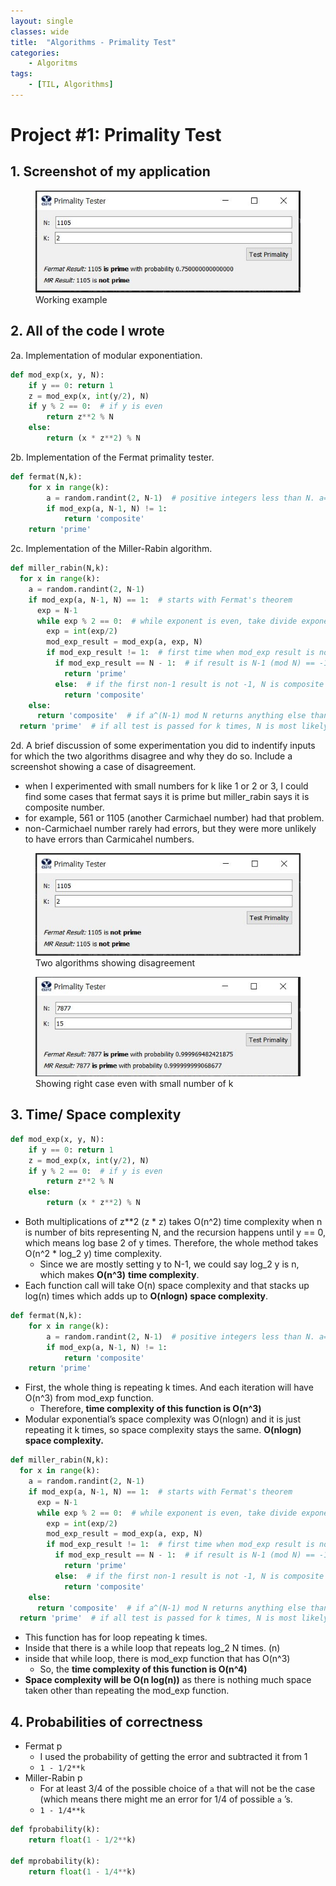 ```yaml
---
layout: single
classes: wide
title:  "Algorithms - Primality Test"
categories: 
    - Algoritms
tags: 
    - [TIL, Algorithms]
---
```


# Project #1: Primality Test

## 1. Screenshot of my application

<figure class="align-center">
    <a href="/assets/images/android/mvc.png"><img src="/assets/images/algorithms/primality_test1.png"></a>
    <figcaption> Working example </figcaption>
</figure>


## 2. All of the code I wrote

2a. Implementation of modular exponentiation.

```python
def mod_exp(x, y, N):
    if y == 0: return 1
    z = mod_exp(x, int(y/2), N)
    if y % 2 == 0:  # if y is even
        return z**2 % N
    else:
        return (x * z**2) % N
```

2b. Implementation of the Fermat primality tester.

```python
def fermat(N,k):
    for x in range(k):
        a = random.randint(2, N-1)  # positive integers less than N. a=1 is not useful so not included.
        if mod_exp(a, N-1, N) != 1:
            return 'composite'
    return 'prime'
```

2c. Implementation of the Miller-Rabin algorithm.

```python
def miller_rabin(N,k):
  for x in range(k):
    a = random.randint(2, N-1)
    if mod_exp(a, N-1, N) == 1:  # starts with Fermat's theorem
      exp = N-1
      while exp % 2 == 0:  # while exponent is even, take divide exponent by 2 (take the square root)
        exp = int(exp/2)
        mod_exp_result = mod_exp(a, exp, N)
        if mod_exp_result != 1:  # first time when mod_exp result is not 1
          if mod_exp_result == N - 1:  # if result is N-1 (mod N) == -1 (mod N)
            return 'prime'
          else:  # if the first non-1 result is not -1, N is composite
            return 'composite'
    else:
      return 'composite'  # if a^(N-1) mod N returns anything else than 1, it is composite.
  return 'prime'  # if all test is passed for k times, N is most likely a prime number.
```

2d. A brief discussion of some experimentation you did to indentify inputs for which the two algorithms disagree and why they do so. Include a screenshot showing a case of disagreement.

- when I experimented with small numbers for k like 1 or 2 or 3, I could find some cases that fermat says it is prime but miller_rabin says it is composite number.
- for example, 561 or 1105 (another Carmichael number) had that problem.
- non-Carmichael number rarely had errors, but they were more unlikely to have errors than Carmicahel numbers.

<figure class="align-left">
    <a href="/assets/images/android/mvc.png"><img src="/assets/images/algorithms/primality_test2.png"></a>
    <figcaption> Two algorithms showing disagreement </figcaption>
</figure>

<figure class="align-right">
    <a href="/assets/images/android/mvc.png"><img src="/assets/images/algorithms/primality_test3.png"></a>
    <figcaption> Showing right case even with small number of k </figcaption>
</figure>

## 3. Time/ Space complexity

```python
def mod_exp(x, y, N):
    if y == 0: return 1
    z = mod_exp(x, int(y/2), N)
    if y % 2 == 0:  # if y is even
        return z**2 % N
    else:
        return (x * z**2) % N
```

- Both multiplications of z**2 (z * z) takes O(n^2) time complexity when n is number of bits representing N, and the recursion happens until y == 0, which means log base 2 of y times. Therefore, the whole method takes O(n^2 * log_2 y) time complexity.
    - Since we are mostly setting y to N-1, we could say log_2 y is n, which makes **O(n^3)**  **time complexity**.
- Each function call will take O(n) space complexity and that stacks up log(n) times which adds up to **O(nlogn) space complexity**.

```python
def fermat(N,k):
    for x in range(k):
        a = random.randint(2, N-1)  # positive integers less than N. a=1 is not useful so not included.
        if mod_exp(a, N-1, N) != 1:
            return 'composite'
    return 'prime'
```

- First, the whole thing is repeating k times. And each iteration will have O(n^3) from mod_exp function.
    - Therefore, **time complexity of this function is O(n^3)**
- Modular exponential’s space complexity was O(nlogn) and it is just repeating it k times, so space complexity stays the same. **O(nlogn) space complexity.**

```python
def miller_rabin(N,k):
  for x in range(k):
    a = random.randint(2, N-1)
    if mod_exp(a, N-1, N) == 1:  # starts with Fermat's theorem
      exp = N-1
      while exp % 2 == 0:  # while exponent is even, take divide exponent by 2 (take the square root)
        exp = int(exp/2)
        mod_exp_result = mod_exp(a, exp, N)
        if mod_exp_result != 1:  # first time when mod_exp result is not 1
          if mod_exp_result == N - 1:  # if result is N-1 (mod N) == -1 (mod N)
            return 'prime'
          else:  # if the first non-1 result is not -1, N is composite
            return 'composite'
    else:
      return 'composite'  # if a^(N-1) mod N returns anything else than 1, it is composite.
  return 'prime'  # if all test is passed for k times, N is most likely a prime number.
```

- This function has for loop repeating k times.
- Inside that there is a while loop that repeats log_2 N times. (n)
- inside that while loop, there is mod_exp function that has O(n^3)
    - So, the **time complexity of this function is O(n^4)**
- **Space complexity will be O(n log(n))** as there is nothing much space taken other than repeating the mod_exp function.

## 4. Probabilities of correctness

- Fermat p
    - I used the probability of getting the error and subtracted it from 1
    - `1 - 1/2**k`
- Miller-Rabin p
    - For at least 3/4 of the possible choice of `a` that will not be the case (which means there might me an error for 1/4 of possible `a` ’s.
    - `1 - 1/4**k`

```python
def fprobability(k):
    return float(1 - 1/2**k) 

def mprobability(k):
    return float(1 - 1/4**k) 
```